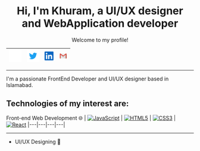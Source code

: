 <div align="center">

  <!--Welcoming Line-->
  <h1>Hi, I'm Khuram, a UI/UX designer and WebApplication developer</h1>
  <p>Welcome to my profile!</p>

<!-- Social Media Icons -->
<!--Github, Twitter, Linkedin, Gmail-->
| [<img src="https://raw.githubusercontent.com/Delta456/Delta456/master/img/github.png" alt="github logo" width="34">](https://github.com/Khuram-2521) | [<img src="https://raw.githubusercontent.com/Delta456/Delta456/master/img/twitter.png" alt="twitter logo" width="34">](https://twitter.com/khuram_mks1) | [<img src="https://github.com/Amchuz/Amchuz/blob/master/linkedin.jpeg" alt="linkedin logo" width="24">](https://www.linkedin.com/in/https://www.linkedin.com/in/muhammad-khuram-5a4291282//) | [<img src="https://github.com/Amchuz/Amchuz/blob/master/gmail.jpeg" alt="gmail logo" width="24">](muhammadkhuramshahzad3.2003@gmail.com)
|---|---|---|---|

----

</div>

  <!--Interests-->
  <p>I'm a passionate FrontEnd Developer and UI/UX designer based in Islamabad.</p>
  <h2>Technologies of my interest are:</h2>
  
Front-end Web Development 🌐
  | [![JavaScript](https://img.shields.io/badge/-JavaScript-black?style=flat&logo=javascript&link=https://github.com/BRdhanani)](https://github.com/BRdhanani) | [![HTML5](https://img.shields.io/badge/-HTML5-E34F26?style=flat&logo=html5&logoColor=white&link=https://github.com/BRdhanani)](https://github.com/BRdhanani) | [![CSS3](https://img.shields.io/badge/-CSS3-1572B6?style=flat&logo=css3&link=https://github.com/BRdhanani)](https://github.com/BRdhanani) | [![React](https://img.shields.io/badge/-React-black?style=flat&logo=react&link=https://github.com/BRdhanani)](https://github.com/BRdhanani)
|---|---|---|---|

----

  - UI/UX Designing 🎨




